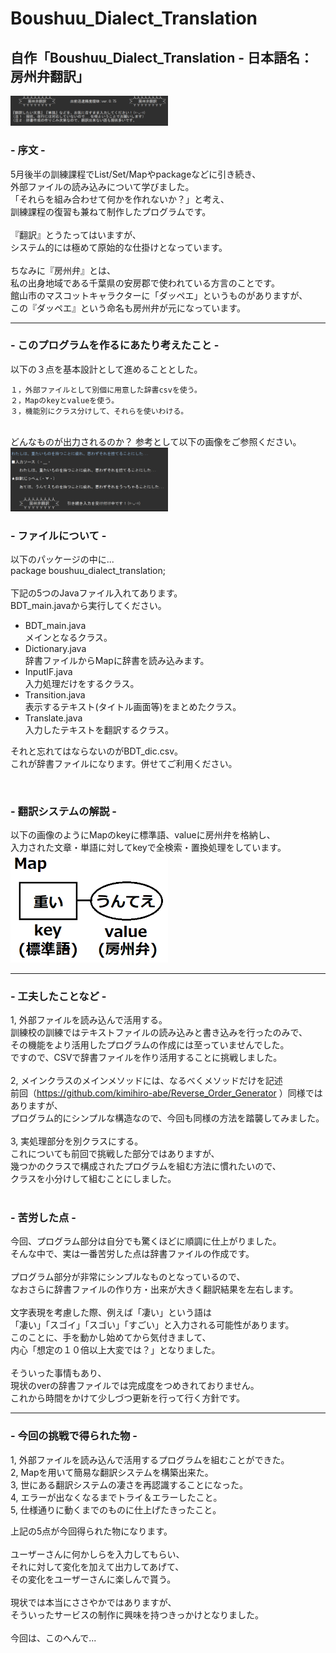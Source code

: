 # Boushuu_Dialect_Translation
## 自作「Boushuu_Dialect_Translation - 日本語名：房州弁翻訳」  
<img src="https://github.com/kimihiro-abe/Boushuu_Dialect_Translation/blob/main/Boushuu_Dialect_Translation_01.png" width="50%">
<br>

### - 序文 -

5月後半の訓練課程でList/Set/Mapやpackageなどに引き続き、  
外部ファイルの読み込みについて学びました。  
「それらを組み合わせて何かを作れないか？」と考え、  
訓練課程の復習も兼ねて制作したプログラムです。  
<br>
『翻訳』とうたってはいますが、  
システム的には極めて原始的な仕掛けとなっています。  
<br>
ちなみに『房州弁』とは、    
私の出身地域である千葉県の安房郡で使われている方言のことです。  
館山市のマスコットキャラクターに「ダッペエ」というものがありますが、  
この『ダッペエ』という命名も房州弁が元になっています。
<br>
<hr>

### - このプログラムを作るにあたり考えたこと -

以下の３点を基本設計として進めることとした。

    １，外部ファイルとして別個に用意した辞書csvを使う。
    ２，Mapのkeyとvalueを使う。
    ３，機能別にクラス分けして、それらを使いわける。
<br>
どんなものが出力されるのか？  
参考として以下の画像をご参照ください。  
<img src="https://github.com/kimihiro-abe/Boushuu_Dialect_Translation/blob/main/Boushuu_Dialect_Translation_02.png" width="50%">
<br>

### - ファイルについて -
以下のパッケージの中に...  
package boushuu_dialect_translation;  
<br>
下記の5つのJavaファイル入れてあります。  
BDT_main.javaから実行してください。  

- BDT_main.java  
    メインとなるクラス。
- Dictionary.java  
    辞書ファイルからMapに辞書を読み込みます。  
- InputIF.java  
    入力処理だけをするクラス。  
- Transition.java  
    表示するテキスト(タイトル画面等)をまとめたクラス。 
- Translate.java  
    入力したテキストを翻訳するクラス。  

それと忘れてはならないのがBDT_dic.csv。  
これが辞書ファイルになります。併せてご利用ください。  

<br>

### - 翻訳システムの解説 -
以下の画像のようにMapのkeyに標準語、valueに房州弁を格納し、  
入力された文章・単語に対してkeyで全検索・置換処理をしています。  
 <img src="https://github.com/kimihiro-abe/Boushuu_Dialect_Translation/blob/main/Boushuu_Dialect_Translation_03.png" width="50%">

<hr>

### - 工夫したことなど -

1, 外部ファイルを読み込んで活用する。  
訓練校の訓練ではテキストファイルの読み込みと書き込みを行ったのみで、  
その機能をより活用したプログラムの作成には至っていませんでした。  
ですので、CSVで辞書ファイルを作り活用することに挑戦しました。  
<br>
2, メインクラスのメインメソッドには、なるべくメソッドだけを記述  
前回（https://github.com/kimihiro-abe/Reverse_Order_Generator ）同様ではありますが、  
プログラム的にシンプルな構造なので、今回も同様の方法を踏襲してみました。  
<br>
3, 実処理部分を別クラスにする。  
これについても前回で挑戦した部分ではありますが、  
幾つかのクラスで構成されたプログラムを組む方法に慣れたいので、  
クラスを小分けして組むことにしました。  
<br>

### - 苦労した点 -
今回、プログラム部分は自分でも驚くほどに順調に仕上がりました。  
そんな中で、実は一番苦労した点は辞書ファイルの作成です。  
<br>
プログラム部分が非常にシンプルなものとなっているので、  
なおさらに辞書ファイルの作り方・出来が大きく翻訳結果を左右します。  
<br>
文字表現を考慮した際、例えば「凄い」という語は  
「凄い」「スゴイ」「スゴい」「すごい」と入力される可能性があります。  
このことに、手を動かし始めてから気付きまして、  
内心「想定の１０倍以上大変では？」となりました。  
<br>
そういった事情もあり、  
現状のverの辞書ファイルでは完成度をつめきれておりません。  
これから時間をかけて少しづつ更新を行って行く方針です。　　
<br>

<hr>

### - 今回の挑戦で得られた物 -

1, 外部ファイルを読み込んで活用するプログラムを組むことができた。  
2, Mapを用いて簡易な翻訳システムを構築出来た。  
3, 世にある翻訳システムの凄さを再認識することになった。  
4, エラーが出なくなるまでトライ＆エラーしたこと。  
5, 仕様通りに動くまでのものに仕上げたきったこと。  

上記の5点が今回得られた物になります。  
<br>
ユーザーさんに何かしらを入力してもらい、  
それに対して変化を加えて出力してあげて、  
その変化をユーザーさんに楽しんで貰う。  
<br>
現状では本当にささやかではありますが、  
そういったサービスの制作に興味を持つきっかけとなりました。  
<br>
今回は、このへんで...